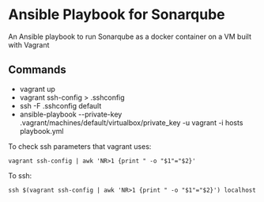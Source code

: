 # Ansible Playbook for Sonarqube
An Ansible playbook to run Sonarqube as a docker container on a VM built with Vagrant

## Commands
* vagrant up
* vagrant ssh-config > .sshconfig
* ssh -F .sshconfig default
* ansible-playbook --private-key .vagrant/machines/default/virtualbox/private_key -u vagrant -i hosts playbook.yml

To check ssh parameters that vagrant uses:

`vagrant ssh-config | awk 'NR>1 {print " -o "$1"="$2}'`

To ssh:

`ssh $(vagrant ssh-config | awk 'NR>1 {print " -o "$1"="$2}') localhost`

